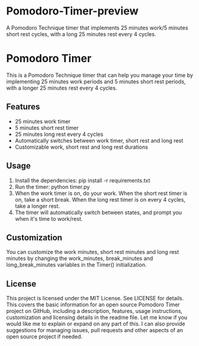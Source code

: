 # Pomodoro-Timer-preview
A Pomodoro Technique timer that implements 25 minutes work/5 minutes short rest cycles, with a long 25 minutes rest every 4 cycles.

# Pomodoro Timer
This is a Pomodoro Technique timer that can help you manage your time by implementing 25 minutes work periods and 5 minutes short rest periods, with a longer 25 minutes rest every 4 cycles.
## Features
- 25 minutes work timer
- 5 minutes short rest timer
- 25 minutes long rest every 4 cycles
- Automatically switches between work timer, short rest and long rest
- Customizable work, short rest and long rest durations
## Usage
1. Install the dependencies:
pip install -r requirements.txt
2. Run the timer:
python timer.py
3. When the work timer is on, do your work. When the short rest timer is on, take a short break. When the long rest timer is on every 4 cycles, take a longer rest.
4. The timer will automatically switch between states, and prompt you when it's time to work/rest.
## Customization
You can customize the work minutes, short rest minutes and long rest minutes by changing the work_minutes, break_minutes and long_break_minutes variables in the Timer() initialization.
## License
This project is licensed under the MIT License. See LICENSE for details.
This covers the basic information for an open source Pomodoro Timer project on GitHub, including a description, features, usage instructions, customization and licensing details in the readme file. Let me know if you would like me to explain or expand on any part of this. I can also provide suggestions for managing issues, pull requests and other aspects of an open source project if needed. 
